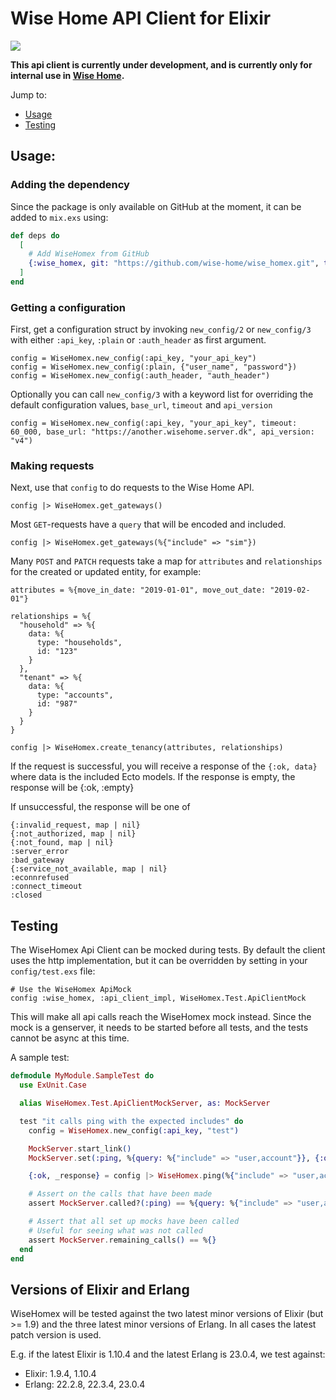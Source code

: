 # Wise Home API Client for Elixir

![](https://github.com/wise-home/wise_homex/workflows/CI/badge.svg)

**This api client is currently under development, and is currently only for internal use in [Wise Home](https://wisehome.dk).**

Jump to:

- [Usage](#usage)
- [Testing](#testing)


## Usage:

### Adding the dependency

Since the package is only available on GitHub at the moment, it can be added to `mix.exs` using:

```elixir
def deps do
  [
    # Add WiseHomex from GitHub
    {:wise_homex, git: "https://github.com/wise-home/wise_homex.git", tag: "0.6.2"}
  ]
end
```

### Getting a configuration

First, get a configuration struct by invoking `new_config/2` or `new_config/3` with either `:api_key`, `:plain` or `:auth_header` as first argument.

```
config = WiseHomex.new_config(:api_key, "your_api_key")
config = WiseHomex.new_config(:plain, {"user_name", "password"})
config = WiseHomex.new_config(:auth_header, "auth_header")
```

Optionally you can call `new_config/3` with a keyword list for overriding the default configuration values, `base_url`, `timeout` and `api_version`

```
config = WiseHomex.new_config(:api_key, "your_api_key", timeout: 60_000, base_url: "https://another.wisehome.server.dk", api_version: "v4")
```

### Making requests

Next, use that `config` to do requests to the Wise Home API.

```
config |> WiseHomex.get_gateways()
```

Most `GET`-requests have a `query` that will be encoded and included.

```
config |> WiseHomex.get_gateways(%{"include" => "sim"})
```

Many `POST` and `PATCH` requests take a map for `attributes` and `relationships` for the created or updated entity, for example:

```
attributes = %{move_in_date: "2019-01-01", move_out_date: "2019-02-01"}

relationships = %{
  "household" => %{
    data: %{
      type: "households",
      id: "123"
    }
  },
  "tenant" => %{
    data: %{
      type: "accounts",
      id: "987"
    }
  }
}

config |> WiseHomex.create_tenancy(attributes, relationships)
```

If the request is successful, you will receive a response of the `{:ok, data}` where data is the included Ecto models. If the response is empty, the response will be {:ok, :empty}

If unsuccessful, the response will be one of

```
{:invalid_request, map | nil}
{:not_authorized, map | nil}
{:not_found, map | nil}
:server_error
:bad_gateway
{:service_not_available, map | nil}
:econnrefused
:connect_timeout
:closed
```


## Testing

The WiseHomex Api Client can be mocked during tests. By default the client uses the http implementation, but it can be overridden by setting in your `config/test.exs` file:

```
# Use the WiseHomex ApiMock
config :wise_homex, :api_client_impl, WiseHomex.Test.ApiClientMock
```

This will make all api calls reach the WiseHomex mock instead. Since the mock is a genserver, it needs to be started before all tests, and the tests cannot be async at this time.

A sample test:

```elixir
defmodule MyModule.SampleTest do
  use ExUnit.Case

  alias WiseHomex.Test.ApiClientMockServer, as: MockServer

  test "it calls ping with the expected includes" do
    config = WiseHomex.new_config(:api_key, "test")

    MockServer.start_link()
    MockServer.set(:ping, %{query: %{"include" => "user,account"}}, {:ok, :put_mock_response_here})

    {:ok, _response} = config |> WiseHomex.ping(%{"include" => "user,account"})

    # Assert on the calls that have been made
    assert MockServer.called?(:ping) == %{query: %{"include" => "user,account"}}

    # Assert that all set up mocks have been called
    # Useful for seeing what was not called
    assert MockServer.remaining_calls() == %{}
  end
end
```

## Versions of Elixir and Erlang

WiseHomex will be tested against the two latest minor versions of Elixir (but >= 1.9) and the three latest minor versions of Erlang.
In all cases the latest patch version is used.

E.g. if the latest Elixir is 1.10.4 and the latest Erlang is 23.0.4, we test against:

* Elixir: 1.9.4, 1.10.4
* Erlang: 22.2.8, 22.3.4, 23.0.4
